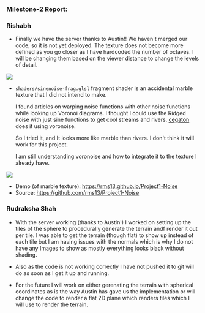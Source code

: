 ### Milestone-2 Report:

### Rishabh

- Finally we have the server thanks to Austin!! We haven't merged our code, so it is not yet deployed. The texture does not become more defined as you go closer as I have hardcoded the number of octaves. I will be changing them based on the viewer distance to change the levels of detail.

![](../images/shadercesium.gif)

- `shaders/sinenoise-frag.glsl` fragment shader is an accidental marble texture that I did not intend to make.

    I found articles on warping noise functions with other noise functions while looking up Voronoi diagrams. I thought I could use the Ridged noise with just sine functions to get cool streams and rivers. [cegaton](https://blender.stackexchange.com/questions/45892/is-it-possible-to-distort-a-voronoi-texture-like-the-wave-textures-distortion-sl) does it using voronoise.

    So I tried it, and It looks more like marble than rivers. I don't think it will work for this project.

    I am still understanding voronoise and how to integrate it to the texture I already have.

![](../images/sinenoise.gif)

- Demo (of marble texture): https://rms13.github.io/Project1-Noise
- Source: https://github.com/rms13/Project1-Noise


### Rudraksha Shah

- With the server working (thanks to Austin!) I worked on setting up the tiles of the sphere to procedurally generate the terrain andf render it out per tile. I was able to get the terrain (though flat) to show up instead of each tile but I am having issues with the normals which is why I do not have any Images to show as mostly everything looks black without shading.

- Also as the code is not working correctly I have not pushed it to git will do as soon as I get it up and running. 

- For the future I will work on either gerenating the terrain with spherical coordinates as is the way Austin has gave us the implementation or will change the code to render a flat 2D plane which renders tiles which I will use to render the terrain.


